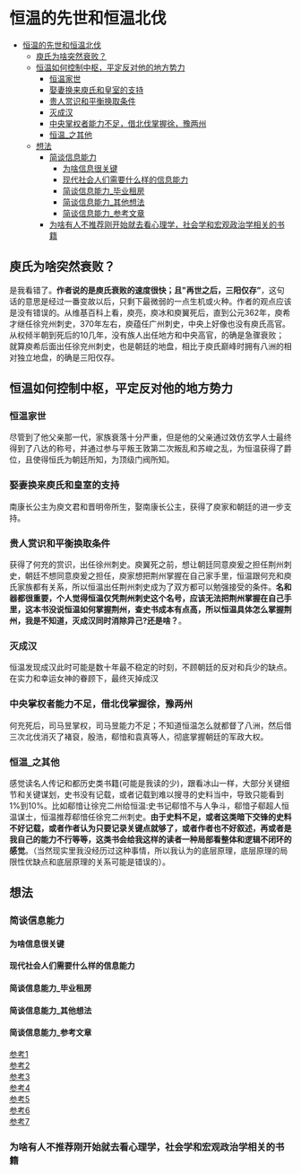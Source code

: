 # 恒温的先世和恒温北伐

- [恒温的先世和恒温北伐](#恒温的先世和恒温北伐)
  - [庾氏为啥突然衰败？](#庾氏为啥突然衰败)
  - [恒温如何控制中枢，平定反对他的地方势力](#恒温如何控制中枢平定反对他的地方势力)
    - [恒温家世](#恒温家世)
    - [娶妻换来庾氏和皇室的支持](#娶妻换来庾氏和皇室的支持)
    - [贵人赏识和平衡换取条件](#贵人赏识和平衡换取条件)
    - [灭成汉](#灭成汉)
    - [中央掌权者能力不足，借北伐掌握徐，豫两州](#中央掌权者能力不足借北伐掌握徐豫两州)
    - [恒温\_之其他](#恒温_之其他)
  - [想法](#想法)
    - [简谈信息能力](#简谈信息能力)
      - [为啥信息很关键](#为啥信息很关键)
      - [现代社会人们需要什么样的信息能力](#现代社会人们需要什么样的信息能力)
      - [简谈信息能力\_毕业租房](#简谈信息能力_毕业租房)
      - [简谈信息能力\_其他想法](#简谈信息能力_其他想法)
      - [简谈信息能力\_参考文章](#简谈信息能力_参考文章)
    - [为啥有人不推荐刚开始就去看心理学，社会学和宏观政治学相关的书籍](#为啥有人不推荐刚开始就去看心理学社会学和宏观政治学相关的书籍)

## 庾氏为啥突然衰败？

是我看错了。**作者说的是庾氏衰败的速度很快；且"再世之后，三阳仅存”**，这句话的意思是经过一番变故以后，只剩下最微弱的一点生机或火种。作者的观点应该是没有错误的。从维基百科上看，庾亮，庾冰和庾翼死后，直到公元362年，庾希才继任徐兖州刺史，370年左右，庾蕴任广州刺史，中央上好像也没有庾氏高官。从权倾半朝到死后的10几年，没有族人出任地方和中央高官，的确是急骤衰败；就算庾希后面出任徐兖州刺史，也是朝廷的地盘，相比于庾氏巅峰时拥有八洲的相对独立地盘，的确是三阳仅存。

## 恒温如何控制中枢，平定反对他的地方势力

### 恒温家世

尽管到了他父亲那一代，家族衰落十分严重，但是他的父亲通过效仿玄学人士最终得到了八达的称号，并通过参与平叛王敦第二次叛乱和苏峻之乱，为恒温获得了爵位，且使得恒氏为朝廷所知，为顶级门阀所知。

### 娶妻换来庾氏和皇室的支持

南康长公主为庾文君和晋明帝所生，娶南康长公主，获得了庾家和朝廷的进一步支持。

### 贵人赏识和平衡换取条件

获得了何充的赏识，出任徐州刺史。庾翼死之前，想让朝廷同意庾爰之担任荆州刺史，朝廷不想同意庾爰之担任，庾家想把荆州掌握在自己家手里，恒温跟何充和庾氏家族都有关系，所以恒温出任荆州刺史成为了双方都可以勉强接受的条件。**名和器都很重要，个人觉得恒温仅凭荆州刺史这个名号，应该无法把荆州掌握在自己手里，这本书没说恒温如何掌握荆州，查史书成本有点高，所以恒温具体怎么掌握荆州，我是不知道，灭成汉同时消除异己?还是啥？**。

### 灭成汉

恒温发现成汉此时可能是数十年最不稳定的时刻，不顾朝廷的反对和兵少的缺点。在实力和幸运女神的眷顾下，最终灭掉成汉

### 中央掌权者能力不足，借北伐掌握徐，豫两州

何充死后，司马昱掌权，司马昱能力不足；不知道恒温怎么就都督了八洲，然后借三次北伐消灭了褚裒，殷浩，郗愔和袁真等人，彻底掌握朝廷的军政大权。

### 恒温_之其他

感觉读名人传记和都历史类书籍(可能是我读的少)，跟看冰山一样，大部分关键细节和关键谋划，史书没有记载，或者记载到难以搜寻的史料当中，导致只能看到1%到10%。比如郗愔让徐兖二州给恒温:史书记郗愔不与人争斗，郗愔子郗超人恒温谋士，恒温推荐郗愔任徐兖二州刺史。**由于史料不足，或者这类暗下交锋的史料不好记载，或者作者认为只要记录关键点就够了，或者作者也不好叙述，再或者是我自己的能力不行等等，这类书会给我这样的读者一种局部看整体和逻辑不闭环的感觉**。（当然现实里我没经历过这种事情，所以我认为的底层原理，底层原理的局限性优缺点和底层原理的关系可能是错误的）。

## 想法

### 简谈信息能力

#### 为啥信息很关键

#### 现代社会人们需要什么样的信息能力

#### 简谈信息能力_毕业租房

#### 简谈信息能力_其他想法

#### 简谈信息能力_参考文章

[参考1](https://www.zhihu.com/question/668263347/answer/22779743495)<br>
[参考2](https://www.zhihu.com/question/614676265/answer/3442308810)<br>
[参考3](https://www.zhihu.com/question/614676265/answer/3442716260)<br>
[参考4](https://www.zhihu.com/question/614676265/answer/3449580850)<br>
[参考5](https://github.com/yuanzhi-code/yuanzhi-code.github.io/blob/main/_posts/2024-03-26-how-to-search.md)<br>
[参考6](https://www.zhihu.com/question/274997106/answer/1222518795)<br>
[参考7](https://commoncog.com/the-tacit-knowledge-series/)<br>

### 为啥有人不推荐刚开始就去看心理学，社会学和宏观政治学相关的书籍

